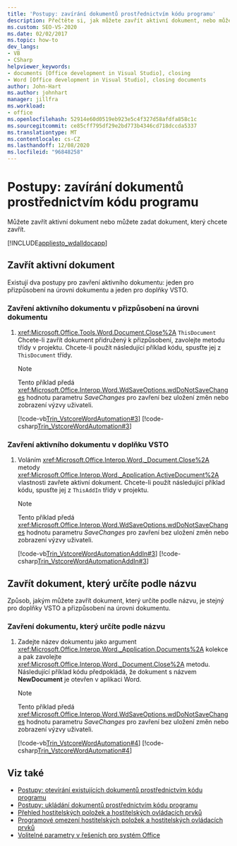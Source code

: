 ```yaml
---
title: 'Postupy: zavírání dokumentů prostřednictvím kódu programu'
description: Přečtěte si, jak můžete zavřít aktivní dokument, nebo můžete zadat systém Microsoft Office dokument aplikace Word, který chcete zavřít.
ms.custom: SEO-VS-2020
ms.date: 02/02/2017
ms.topic: how-to
dev_langs:
- VB
- CSharp
helpviewer_keywords:
- documents [Office development in Visual Studio], closing
- Word [Office development in Visual Studio], closing documents
author: John-Hart
ms.author: johnhart
manager: jillfra
ms.workload:
- office
ms.openlocfilehash: 52914e60d0519eb923e5c4f327d58afdfa858c1c
ms.sourcegitcommit: ce85cff795df29e2bd773b4346cd718dccda5337
ms.translationtype: MT
ms.contentlocale: cs-CZ
ms.lasthandoff: 12/08/2020
ms.locfileid: "96848258"
---
```

# <a name="how-to-programmatically-close-documents"></a>Postupy: zavírání dokumentů prostřednictvím kódu programu
  Můžete zavřít aktivní dokument nebo můžete zadat dokument, který chcete zavřít.

 [!INCLUDE[appliesto_wdalldocapp](../vsto/includes/appliesto-wdalldocapp-md.md)]

## <a name="close-the-active-document"></a>Zavřít aktivní dokument
 Existují dva postupy pro zavření aktivního dokumentu: jeden pro přizpůsobení na úrovni dokumentu a jeden pro doplňky VSTO.

### <a name="to-close-the-active-document-in-a-document-level-customization"></a>Zavření aktivního dokumentu v přizpůsobení na úrovni dokumentu

1. <xref:Microsoft.Office.Tools.Word.Document.Close%2A> `ThisDocument` Chcete-li zavřít dokument přidružený k přizpůsobení, zavolejte metodu třídy v projektu. Chcete-li použít následující příklad kódu, spusťte jej z `ThisDocument` třídy.

    > [!NOTE]
    > Tento příklad předá <xref:Microsoft.Office.Interop.Word.WdSaveOptions.wdDoNotSaveChanges> hodnotu parametru *SaveChanges* pro zavření bez uložení změn nebo zobrazení výzvy uživateli.

     [!code-vb[Trin_VstcoreWordAutomation#3](../vsto/codesnippet/VisualBasic/Trin_VstcoreWordAutomationVB/ThisDocument.vb#3)]
     [!code-csharp[Trin_VstcoreWordAutomation#3](../vsto/codesnippet/CSharp/Trin_VstcoreWordAutomationCS/ThisDocument.cs#3)]

### <a name="to-close-the-active-document-in-a-vsto-add-in"></a>Zavření aktivního dokumentu v doplňku VSTO

1. Voláním <xref:Microsoft.Office.Interop.Word._Document.Close%2A> metody <xref:Microsoft.Office.Interop.Word._Application.ActiveDocument%2A> vlastnosti zavřete aktivní dokument. Chcete-li použít následující příklad kódu, spusťte jej z `ThisAddIn` třídy v projektu.

    > [!NOTE]
    > Tento příklad předá <xref:Microsoft.Office.Interop.Word.WdSaveOptions.wdDoNotSaveChanges> hodnotu parametru *SaveChanges* pro zavření bez uložení změn nebo zobrazení výzvy uživateli.

     [!code-vb[Trin_VstcoreWordAutomationAddIn#3](../vsto/codesnippet/VisualBasic/Trin_VstcoreWordAutomationAddIn/ThisAddIn.vb#3)]
     [!code-csharp[Trin_VstcoreWordAutomationAddIn#3](../vsto/codesnippet/CSharp/Trin_VstcoreWordAutomationAddIn/ThisAddIn.cs#3)]

## <a name="close-a-document-that-you-specify-by-name"></a>Zavřít dokument, který určíte podle názvu
 Způsob, jakým můžete zavřít dokument, který určíte podle názvu, je stejný pro doplňky VSTO a přizpůsobení na úrovni dokumentu.

### <a name="to-close-a-document-that-you-specify-by-name"></a>Zavření dokumentu, který určíte podle názvu

1. Zadejte název dokumentu jako argument <xref:Microsoft.Office.Interop.Word._Application.Documents%2A> kolekce a pak zavolejte <xref:Microsoft.Office.Interop.Word._Document.Close%2A> metodu. Následující příklad kódu předpokládá, že dokument s názvem **NewDocument** je otevřen v aplikaci Word.

    > [!NOTE]
    > Tento příklad předá <xref:Microsoft.Office.Interop.Word.WdSaveOptions.wdDoNotSaveChanges> hodnotu parametru *SaveChanges* pro zavření bez uložení změn nebo zobrazení výzvy uživateli.

     [!code-vb[Trin_VstcoreWordAutomation#4](../vsto/codesnippet/VisualBasic/Trin_VstcoreWordAutomationVB/ThisDocument.vb#4)]
     [!code-csharp[Trin_VstcoreWordAutomation#4](../vsto/codesnippet/CSharp/Trin_VstcoreWordAutomationCS/ThisDocument.cs#4)]

## <a name="see-also"></a>Viz také
- [Postupy: otevírání existujících dokumentů prostřednictvím kódu programu](../vsto/how-to-programmatically-open-existing-documents.md)
- [Postupy: ukládání dokumentů prostřednictvím kódu programu](../vsto/how-to-programmatically-save-documents.md)
- [Přehled hostitelských položek a hostitelských ovládacích prvků](../vsto/host-items-and-host-controls-overview.md)
- [Programové omezení hostitelských položek a hostitelských ovládacích prvků](../vsto/programmatic-limitations-of-host-items-and-host-controls.md)
- [Volitelné parametry v řešeních pro systém Office](../vsto/optional-parameters-in-office-solutions.md)

